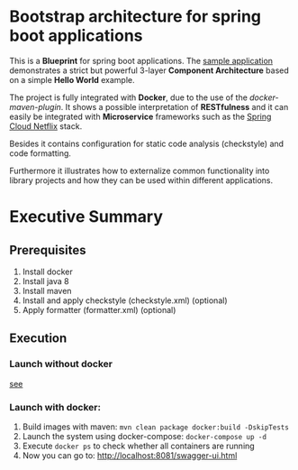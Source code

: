 # Bootstrap architecture for spring boot applications

This is a **Blueprint** for spring boot applications. The [sample application](demo-service-one/Readme.md) demonstrates a strict but powerful 3-layer **Component Architecture** based on a simple **Hello World** example.

The project is fully integrated with **Docker**, due to the use of the *docker-maven-plugin*. It shows a possible interpretation of **RESTfulness** and it can easily be integrated with **Microservice** frameworks such as the [Spring Cloud Netflix](https://cloud.spring.io/spring-cloud-netflix/) stack.

Besides it contains configuration for static code analysis (checkstyle) and code formatting.

Furthermore it illustrates how to externalize common functionality into library projects and how they can be used within different applications.


# Executive Summary

## Prerequisites

1. Install docker
2. Install java 8
3. Install maven
4. Install and apply checkstyle (checkstyle.xml) (optional)
5. Apply formatter (formatter.xml) (optional)

## Execution

### Launch without docker

[see](demo-service-one/Readme.md)

### Launch with docker:

1. Build images with maven: `mvn clean package docker:build -DskipTests`
2. Launch the system using docker-compose: `docker-compose up -d`
3. Execute `docker ps` to check whether all containers are running
4. Now you can go to: [http://localhost:8081/swagger-ui.html](http://localhost:8081/swagger-ui.html)
